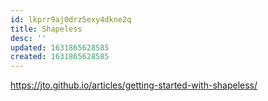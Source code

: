 ```yaml
---
id: lkprr9aj0drz5exy4dkne2q
title: Shapeless
desc: ''
updated: 1631865628585
created: 1631865628585
---
```


https://jto.github.io/articles/getting-started-with-shapeless/
